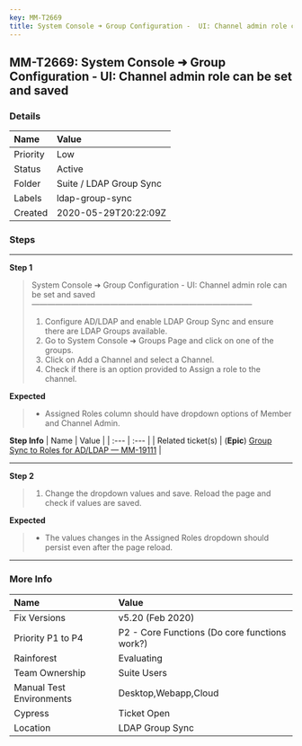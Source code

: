 ```yaml
---
key: MM-T2669
title: System Console ➜ Group Configuration -  UI: Channel admin role can be set and saved
---
```


## MM-T2669: System Console ➜ Group Configuration - UI: Channel admin role can be set and saved

### Details

| Name     | Value                   |
| :------- | :---------------------- |
| Priority | Low                     |
| Status   | Active                  |
| Folder   | Suite / LDAP Group Sync |
| Labels   | ldap-group-sync         |
| Created  | 2020-05-29T20:22:09Z    |

### Steps

<hr/>

**Step 1**

> <article>System Console ➜ Group Configuration - UI: Channel admin role can be set and saved<br>————————————————————————————<ol><li>Configure AD/LDAP and enable LDAP Group Sync and ensure there are LDAP Groups available.</li><li>Go to System Console ➜ Groups Page and click on one of the groups.</li><li>Click on Add a Channel and select a Channel.</li><li>Check if there is an option provided to Assign a role to the channel.</li></ol></article>

**Expected**

> <article><ul><li>Assigned Roles column should have dropdown options of Member and Channel Admin.</li></ul></article>

**Step Info**
| Name | Value |
| :--- | :--- |
| Related ticket(s) | (<strong>Epic</strong>) <a href="https://mattermost.atlassian.net/browse/MM-19111">Group Sync to Roles for AD/LDAP — MM-19111</a> |

<hr/>

**Step 2**

> <article><ol><li>Change the dropdown values and save. Reload the page and check if values are saved.</li></ol></article>

**Expected**

> <article><ul><li>The values changes in the Assigned Roles dropdown should persist even after the page reload.</li></ul></article>

<hr/>

### More Info

| Name                     | Value                                         |
| :----------------------- | :-------------------------------------------- |
| Fix Versions             | v5.20 (Feb 2020)                              |
| Priority P1 to P4        | P2 - Core Functions (Do core functions work?) |
| Rainforest               | Evaluating                                    |
| Team Ownership           | Suite Users                                   |
| Manual Test Environments | Desktop,Webapp,Cloud                          |
| Cypress                  | Ticket Open                                   |
| Location                 | LDAP Group Sync                               |
